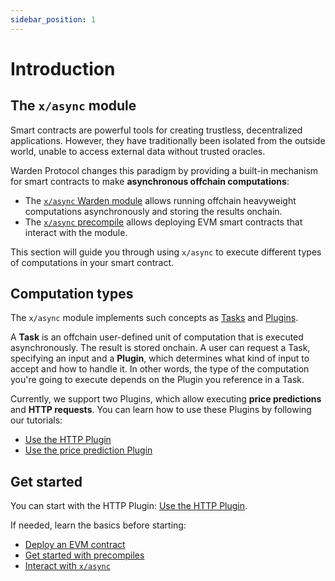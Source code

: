 ```yaml
---
sidebar_position: 1
---
```


# Introduction

## The `x/async` module

Smart contracts are powerful tools for creating trustless, decentralized applications. However, they have traditionally been isolated from the outside world, unable to access external data without trusted oracles.

Warden Protocol changes this paradigm by providing a built-in mechanism for smart contracts to make **asynchronous offchain computations**:

- The [`x/async` Warden module](/learn/warden-protocol-modules/x-async) allows running offchain heavyweight computations asynchronously and storing the results onchain.
- The [`x/async` precompile](../precompiles/x-async) allows deploying EVM smart contracts that interact with the module.

This section will guide you through using `x/async` to execute different types of computations in your smart contract.

## Computation types

The `x/async` module implements such concepts as [Tasks](/learn/warden-protocol-modules/x-async#plugin) and [Plugins](/learn/warden-protocol-modules/x-async#plugin).

A **Task** is an offchain user-defined unit of computation that is executed asynchronously. The result is stored onchain. A user can request a Task, specifying an input and a **Plugin**, which determines what kind of input to accept and how to handle it. In other words, the type of the computation you're going to execute depends on the Plugin you reference in a Task.

Currently, we support two Plugins, which allow executing **price predictions** and **HTTP requests**. You can learn how to use these Plugins by following our tutorials:

- [Use the HTTP Plugin](use-the-http-plugin/introduction)
- [Use the price prediction Plugin](use-the-price-prediction-plugin/introduction)

## Get started

You can start with the HTTP Plugin: [Use the HTTP Plugin](use-the-http-plugin/introduction).

If needed, learn the basics before starting:

- [Deploy an EVM contract](../deploy-smart-contracts-on-warden/deploy-an-evm-contract)
- [Get started with precompiles](../interact-with-warden-modules/get-started-with-precompiles)
- [Interact with `x/async`](../interact-with-warden-modules/interact-with-x-async)
